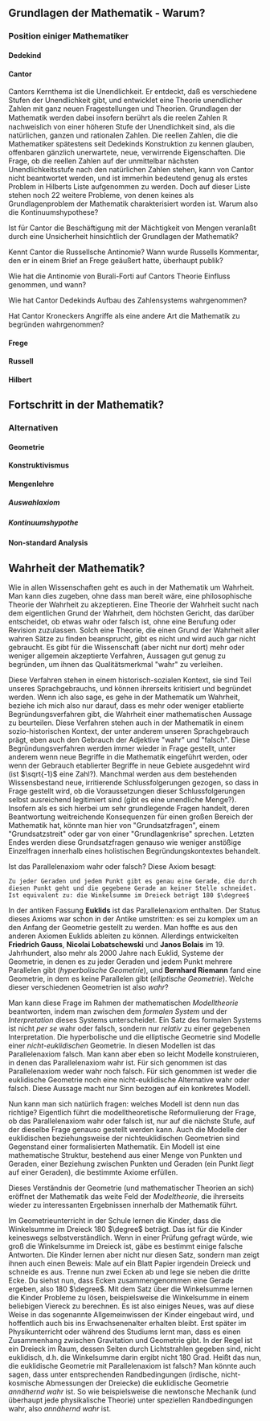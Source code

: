 ## Grundlagen der Mathematik - Warum?
### Position einiger Mathematiker
#### Dedekind
#### Cantor
Cantors Kernthema ist die Unendlichkeit. Er entdeckt, daß es verschiedene Stufen der Unendlichkeit gibt, und entwicklet eine Theorie unendlicher Zahlen mit ganz neuen Fragestellungen und Theorien.
Grundlagen der Mathematik werden dabei insofern berührt als die reelen Zahlen $\mathbb{R}$ nachweislich von einer höheren Stufe der Unendlichkeit sind, als die natürlichen, ganzen und rationalen Zahlen. Die reellen Zahlen, die die Mathematiker spätestens seit Dedekinds Konstruktion zu kennen glauben, offenbaren gänzlich unerwartete, neue, verwirrende Eigenschaften. Die Frage, ob die reellen Zahlen auf der unmittelbar nächsten Unendlichkeitsstufe nach den natürlichen Zahlen stehen, kann von Cantor nicht beantwortet werden, und ist immerhin bedeutend genug als erstes Problem in Hilberts Liste aufgenommen zu werden. Doch auf dieser Liste stehen noch 22 weitere Probleme, von denen keines als Grundlagenproblem der Mathematik charakterisiert worden ist. Warum also die Kontinuumshypothese?  

Ist für Cantor die Beschäftigung mit der Mächtigkeit von Mengen veranlaßt durch eine Unsicherheit hinsichtlich der Grundlagen der Mathematik?

Kennt Cantor die Russellsche Antinomie? Wann wurde Russells Kommentar, den er in einem Brief an Frege geäußert hatte, überhaupt publik?

Wie hat die Antinomie von Burali-Forti auf Cantors Theorie Einfluss genommen, und wann?

Wie hat Cantor Dedekinds Aufbau des Zahlensystems wahrgenommen?

Hat Cantor Kroneckers Angriffe als eine andere Art die Mathematik zu begründen wahrgenommen?

#### Frege
#### Russell
#### Hilbert

## Fortschritt in der Mathematik?
### Alternativen
#### Geometrie
#### Konstruktivismus
#### Mengenlehre
##### Auswahlaxiom
##### Kontinuumshypothe
#### Non-standard Analysis

## Wahrheit der Mathematik?
Wie in allen Wissenschaften geht es auch in der Mathematik um Wahrheit. Man kann dies zugeben, ohne dass man bereit wäre, eine philosophische Theorie der Wahrheit zu akzeptieren. Eine Theorie der Wahrheit sucht nach dem eigentlichen Grund der Wahrheit, dem höchsten Gericht, das darüber entscheidet, ob etwas wahr oder falsch ist, ohne eine Berufung oder Revision zuzulassen. Solch eine Theorie, die einen Grund der Wahrheit aller wahren Sätze zu finden beansprucht, gibt es nicht und wird auch gar nicht gebraucht. Es gibt für die Wissenschaft (aber nicht nur dort) mehr oder weniger allgemein akzeptierte Verfahren, Aussagen gut genug zu begründen, um ihnen das Qualitätsmerkmal "wahr" zu verleihen. 

Diese Verfahren stehen in einem historisch-sozialen Kontext, sie sind Teil unseres Sprachgebrauchs, und können ihrerseits kritisiert und begründet werden. Wenn ich also sage, es gehe in der Mathematik um Wahrheit, beziehe ich mich also nur darauf, dass es mehr oder weniger etablierte Begründungsverfahren gibt, die Wahrheit einer mathematischen Aussage zu beurteilen. Diese Verfahren stehen auch in der Mathematik in einem sozio-historischen Kontext, der unter anderem unseren Sprachgebrauch prägt, eben auch den Gebrauch der Adjektive "wahr" und "falsch". Diese Begründungsverfahren werden immer wieder in Frage gestellt, unter anderem wenn neue Begriffe in die Mathematik eingeführt werden, oder wenn der Gebrauch etablierter Begriffe in neue Gebiete ausgedehnt wird (ist $\sqrt{-1}$ eine Zahl?). Manchmal werden aus dem bestehenden Wissensbestand neue, irritierende Schlussfolgerungen gezogen, so dass in Frage gestellt wird, ob die Voraussetzungen dieser Schlussfolgerungen selbst ausreichend legitimiert sind (gibt es eine unendliche Menge?). Insofern als es sich hierbei um sehr grundlegende Fragen handelt, deren Beantwortung weitreichende Konsequenzen für einen großen Bereich der Mathematik hat, könnte man hier von "Grundsatzfragen", einem "Grundsatzstreit" oder gar von einer "Grundlagenkrise" sprechen. Letzten Endes werden diese Grundsatzfragen genauso wie weniger anstößige Einzelfragen innerhalb eines holistischen Begründungskontextes behandelt. 

Ist das Parallelenaxiom wahr oder falsch? 
Diese Axiom besagt:

	Zu jeder Geraden und jedem Punkt gibt es genau eine Gerade, die durch diesen Punkt geht und die gegebene Gerade an keiner Stelle schneidet. Ist equivalent zu: die Winkelsumme im Dreieck beträgt 180 $\degree$

In der antiken Fassung __Euklids__ ist das Parallelenaxiom enthalten. Der Status dieses Axioms war schon in der Antike umstritten: es sei zu komplex um an den Anfang der Geometrie gestellt zu werden. Man hoffte es aus den anderen Axiomen Euklids ableiten zu können. Allerdings entwickelten __Friedrich Gauss__, __Nicolai Lobatschewski__ und __Janos Bolais__ im 19. Jahrhundert, also mehr als 2000 Jahre nach Euklid, Systeme der Geometrie, in denen es zu jeder Geraden und jedem Punkt mehrere Parallelen gibt (_hyperbolische Geometrie_), und __Bernhard Riemann__  fand eine Geometrie, in dem es keine Parallelen gibt (_elliptische Geometrie_). Welche dieser verschiedenen Geometrien ist also _wahr_?

Man kann diese Frage im Rahmen der mathematischen _Modelltheorie_ beantworten, indem man zwischen dem _formalen System_ und der _Interpretation_ dieses Systems unterscheidet. Ein Satz des formalen Systems ist nicht _per se_ wahr oder falsch, sondern nur _relativ_ zu einer gegebenen Interpretation.  Die hyperbolische und die elliptische Geometrie sind Modelle einer _nicht-euklidischen_ Geometrie. In diesen Modellen ist das Parallelenaxiom falsch. Man kann aber eben so leicht Modelle konstruieren, in denen das Parallelenaxiom wahr ist. Für sich genommen ist das Parallelenaxiom weder wahr noch falsch. Für sich genommen ist weder die euklidische Geometrie noch eine nicht-euklidische Alternative wahr oder falsch. Diese Aussage macht nur Sinn bezogen auf ein konkretes Modell. 

Nun kann man sich natürlich fragen: welches Modell ist denn nun das richtige? Eigentlich führt die modelltheoretische Reformulierung der Frage, ob das Parallelenaxiom wahr oder falsch ist, nur auf die nächste Stufe, auf der dieselbe Frage genauso gestellt werden kann. Auch die Modelle der euklidischen beziehungsweise der nichteuklidischen Geometrien sind Gegenstand einer formalisierten Mathematik. Ein Modell ist eine mathematische Struktur, bestehend aus einer Menge von Punkten und Geraden, einer Beziehung zwischen Punkten und Geraden (ein Punkt _liegt_ auf einer Geraden), die bestimmte Axiome erfüllen. 

Dieses Verständnis der Geometrie (und mathematischer Theorien an sich) eröffnet der Mathematik das weite Feld der _Modeltheorie_, die ihrerseits wieder zu interessanten Ergebnissen innerhalb der Mathematik führt. 

Im Geometrieunterricht in der Schule lernen die Kinder, dass die Winkelsumme im Dreieck 180 $\degree$ beträgt. Das ist für die Kinder keineswegs selbstverständlich. Wenn in einer Prüfung gefragt würde, wie groß die Winkelsumme im Dreieck ist, gäbe es bestimmt einige falsche Antworten. Die Kinder lernen aber nicht nur diesen Satz, sondern man zeigt ihnen auch einen Beweis: Male auf ein Blatt Papier irgendein Dreieck und schneide es aus. Trenne nun zwei Ecken ab und lege sie neben die dritte Ecke. Du siehst nun, dass Ecken zusammengenommen eine Gerade ergeben, also 180 $\degree$. Mit dem Satz über die Winkelsumme lernen die Kinder Probleme zu lösen, beispielsweise die Winkelsumme in einem beliebigen Viereck zu berechnen. Es ist also einiges Neues, was auf diese Weise in das sogenannte Allgemeinwissen der Kinder eingebaut wird, und hoffentlich auch bis ins Erwachsenenalter erhalten bleibt. Erst später im Physikunterricht oder während des Studiums lernt man, dass es einen Zusammenhang zwischen Gravitation und Geometrie gibt. In der Regel ist ein Dreieck im Raum, dessen Seiten durch Lichtstrahlen gegeben sind, nicht euklidisch, d.h. die Winkelsumme darin ergibt nicht 180 Grad. Heißt das nun, die euklidische Geometrie mit Parallelenaxiom ist falsch? Man könnte auch sagen, dass unter entsprechenden Randbedingungen (irdische, nicht-kosmische Abmessungen der Dreiecke) die euklidische Geometrie _annähernd wahr_ ist. So wie beispielsweise die newtonsche Mechanik (und überhaupt jede physikalische Theorie) unter speziellen Randbedingungen wahr, also _annähernd wahr_ ist.  

